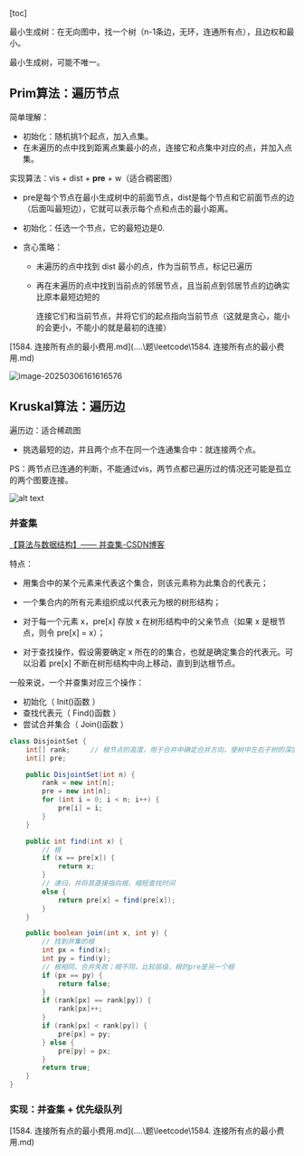 [toc]

最小生成树：在无向图中，找一个树（n-1条边，无环，连通所有点），且边权和最小。

最小生成树，可能不唯一。

## Prim算法：遍历节点

简单理解：

- 初始化：随机挑1个起点，加入点集。
- 在未遍历的点中找到距离点集最小的点，连接它和点集中对应的点，并加入点集。



实现算法：vis + dist + **pre** + w（适合稠密图）

- pre是每个节点在最小生成树中的前面节点，dist是每个节点和它前面节点的边（后面叫最短边），它就可以表示每个点和点击的最小距离。

- 初始化：任选一个节点，它的最短边是0.

- 贪心策略：

  - 未遍历的点中找到 dist 最小的点，作为当前节点，标记已遍历

  - 再在未遍历的点中找到当前点的邻居节点，且当前点到邻居节点的边确实比原本最短边短的

    连接它们和当前节点，并将它们的起点指向当前节点（这就是贪心，能小的会更小，不能小的就是最初的连接）

 [1584. 连接所有点的最小费用.md](..\..\题\leetcode\1584. 连接所有点的最小费用.md) 

![image-20250306161616576](https://cdn.jsdelivr.net/gh/sword4869/pic1@main/images/202503061616651.png)



## Kruskal算法：遍历边

遍历边：适合稀疏图

- 挑选最短的边，并且两个点不在同一个连通集合中：就连接两个点。

PS：两节点已连通的判断，不能通过vis，两节点都已遍历过的情况还可能是孤立的两个图要连接。

![alt text](https://cdn.jsdelivr.net/gh/sword4869/pic1@main/images/202503061922538.png)



### 并查集

[【算法与数据结构】—— 并查集-CSDN博客](https://blog.csdn.net/the_zed/article/details/105126583)

特点：

- 用集合中的某个元素来代表这个集合，则该元素称为此集合的代表元；

- 一个集合内的所有元素组织成以代表元为根的树形结构；
- 对于每一个元素 x，pre[x] 存放 x 在树形结构中的父亲节点（如果 x 是根节点，则令 pre[x] = x）；
- 对于查找操作，假设需要确定 x 所在的的集合，也就是确定集合的代表元。可以沿着 pre[x] 不断在树形结构中向上移动，直到到达根节点。



一般来说，一个并查集对应三个操作：

- 初始化（ Init()函数 ）
- 查找代表元（ Find()函数 ）
- 尝试合并集合（ Join()函数 ）

```java
class DisjointSet {
    int[] rank;		// 根节点的高度，用于合并中确定合并方向，使树中左右子树的深度差小
    int[] pre;

    public DisjointSet(int n) {
        rank = new int[n];
        pre = new int[n];
        for (int i = 0; i < n; i++) {
            pre[i] = i;
        }
    }

    public int find(int x) {
        // 根
        if (x == pre[x]) {
            return x;
        } 
        // 递归，并将其直接指向根，缩短查找时间
        else {
            return pre[x] = find(pre[x]);
        }
    }

    public boolean join(int x, int y) {
        // 找到并集的根
        int px = find(x);
        int py = find(y);
        // 根相同，合并失败；根不同，比较层级，根的pre是另一个根
        if (px == py) {
            return false;
        }
        if (rank[px] == rank[py]) {
            rank[px]++;
        }
        if (rank[px] < rank[py]) {
            pre[px] = py;
        } else {
            pre[py] = px;
        }
        return true;
    }
}
```

### 实现：并查集 + 优先级队列

 [1584. 连接所有点的最小费用.md](..\..\题\leetcode\1584. 连接所有点的最小费用.md) 